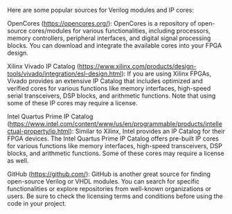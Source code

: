 Here are some popular sources for Verilog modules and IP cores:

OpenCores (https://opencores.org/): OpenCores is a repository of open-source cores/modules for various functionalities, including processors, memory controllers, peripheral interfaces, and digital signal processing blocks. You can download and integrate the available cores into your FPGA design.

Xilinx Vivado IP Catalog (https://www.xilinx.com/products/design-tools/vivado/integration/esl-design.html): If you are using Xilinx FPGAs, Vivado provides an extensive IP Catalog that includes optimized and verified cores for various functions like memory interfaces, high-speed serial transceivers, DSP blocks, and arithmetic functions. Note that using some of these IP cores may require a license.

Intel Quartus Prime IP Catalog (https://www.intel.com/content/www/us/en/programmable/products/intellectual-property/ip.html): Similar to Xilinx, Intel provides an IP Catalog for their FPGA devices. The Intel Quartus Prime IP Catalog offers pre-built IP cores for various functions like memory interfaces, high-speed transceivers, DSP blocks, and arithmetic functions. Some of these cores may require a license as well.

GitHub (https://github.com/): GitHub is another great source for finding open-source Verilog or VHDL modules. You can search for specific functionalities or explore repositories from well-known organizations or users. Be sure to check the licensing terms and conditions before using the code in your project.